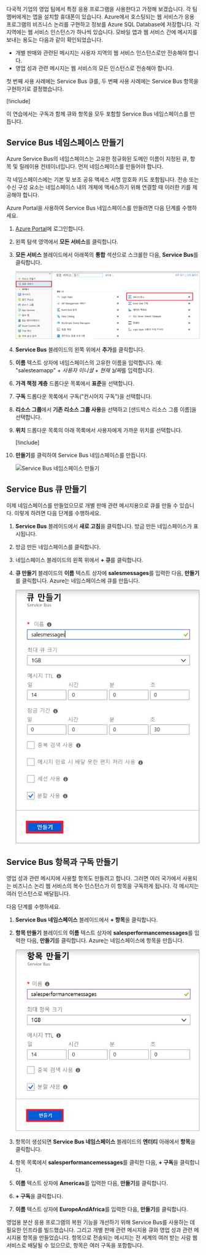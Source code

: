 다국적 기업의 영업 팀에서 특정 응용 프로그램을 사용한다고 가정해 보겠습니다. 각 팀 멤버에게는 앱을 설치할 휴대폰이 있습니다. Azure에서 호스팅되는 웹 서비스가 응용 프로그램의 비즈니스 논리를 구현하고 정보를 Azure SQL Database에 저장합니다. 각 지역에는 웹 서비스 인스턴스가 하나씩 있습니다. 모바일 앱과 웹 서비스 간에 메시지를 보내는 용도는 다음과 같이 확인되었습니다.

- 개별 판매와 관련된 메시지는 사용자 지역의 웹 서비스 인스턴스로만 전송해야 합니다.
- 영업 성과 관련 메시지는 웹 서비스의 모든 인스턴스로 전송해야 합니다.

첫 번째 사용 사례에는 Service Bus 큐를, 두 번째 사용 사례에는 Service Bus 항목을 구현하기로 결정했습니다.

[!include[](../../../includes/azure-sandbox-activate.md)]

이 연습에서는 구독과 함께 큐와 항목을 모두 포함할 Service Bus 네임스페이스를 만듭니다.

## <a name="create-a-service-bus-namespace"></a>Service Bus 네임스페이스 만들기

Azure Service Bus의 네임스페이스는 고유한 정규화된 도메인 이름이 지정된 큐, 항목 및 릴레이용 컨테이너입니다. 먼저 네임스페이스를 만들어야 합니다.

각 네임스페이스에는 기본 및 보조 공유 액세스 서명 암호화 키도 포함됩니다. 전송 또는 수신 구성 요소는 네임스페이스 내의 개체에 액세스하기 위해 연결할 때 이러한 키를 제공해야 합니다.

Azure Portal을 사용하여 Service Bus 네임스페이스를 만들려면 다음 단계를 수행하세요.

1. [Azure Portal](https://portal.azure.com/learn.docs.microsoft.com?azure-portal=true)에 로그인합니다.

1. 왼쪽 탐색 영역에서 **모든 서비스**를 클릭합니다.

1. **모든 서비스** 블레이드에서 아래쪽의 **통합** 섹션으로 스크롤한 다음, **Service Bus**를 클릭합니다.

    ![Service Bus 네임스페이스 만들기](../media/3-create-namespace-1.png)

1. **Service Bus** 블레이드의 왼쪽 위에서 **추가**를 클릭합니다.

1. **이름** 텍스트 상자에 네임스페이스의 고유한 이름을 입력합니다. 예: "salesteamapp" + *사용자 이니셜* + *현재 날짜*를 입력합니다.

1. **가격 책정 계층** 드롭다운 목록에서 **표준**을 선택합니다.

1. **구독** 드롭다운 목록에서 구독("컨시어지 구독")을 선택합니다.

1. **리소스 그룹**에서 **기존 리소스 그룹 사용**을 선택하고 <rgn>[샌드박스 리소스 그룹 이름]</rgn>을 선택합니다.

1. **위치** 드롭다운 목록의 아래 목록에서 사용자에게 가까운 위치를 선택합니다.

    [!include[](../../../includes/azure-sandbox-regions-first-mention-note-friendly.md)]

1. **만들기**를 클릭하여 Service Bus 네임스페이스를 만듭니다.

    ![Service Bus 네임스페이스 만들기](../media/3-create-namespace-2.png)

## <a name="create-a-service-bus-queue"></a>Service Bus 큐 만들기

이제 네임스페이스를 만들었으므로 개별 판매 관련 메시지용으로 큐를 만들 수 있습니다. 이렇게 하려면 다음 단계를 수행하세요.

1. **Service Bus** 블레이드에서 **새로 고침**을 클릭합니다. 방금 만든 네임스페이스가 표시됩니다.

1. 방금 만든 네임스페이스를 클릭합니다.

1. 네임스페이스 블레이드의 왼쪽 위에서 **+ 큐**를 클릭합니다.

1. **큐 만들기** 블레이드의 **이름** 텍스트 상자에 **salesmessages**를 입력한 다음, **만들기**를 클릭합니다. Azure는 네임스페이스에 큐를 만듭니다.

    ![큐 만들기](../media/3-create-queue.png)

## <a name="create-a-service-bus-topic-and-subscriptions"></a>Service Bus 항목과 구독 만들기

영업 성과 관련 메시지에 사용할 항목도 만들려고 합니다. 그러면 여러 국가에서 사용되는 비즈니스 논리 웹 서비스의 복수 인스턴스가 이 항목을 구독하게 됩니다. 각 메시지는 여러 인스턴스로 배달됩니다.

다음 단계를 수행하세요.

1. **Service Bus 네임스페이스** 블레이드에서 **+ 항목**을 클릭합니다.

1. **항목 만들기** 블레이드의 **이름** 텍스트 상자에 **salesperformancemessages**를 입력한 다음, **만들기**를 클릭합니다. Azure는 네임스페이스에 항목을 만듭니다.

    ![항목 만들기](../media/3-create-topic.png)

1. 항목이 생성되면 **Service Bus 네임스페이스** 블레이드의 **엔터티** 아래에서 **항목**을 클릭합니다.

1. 항목 목록에서 **salesperformancemessages**를 클릭한 다음, **+ 구독**을 클릭합니다.

1. **이름** 텍스트 상자에 **Americas**를 입력한 다음, **만들기**를 클릭합니다.

1. **+ 구독**을 클릭합니다.

1. **이름** 텍스트 상자에 **EuropeAndAfrica**를 입력한 다음, **만들기**를 클릭합니다.

영업용 분산 응용 프로그램의 복원 기능을 개선하기 위해 Service Bus를 사용하는 데 필요한 인프라를 빌드했습니다. 그리고 개별 판매 관련 메시지용 큐와 영업 성과 관련 메시지용 항목을 만들었습니다. 항목으로 전송되는 메시지는 전 세계의 여러 받는 사람 웹 서비스로 배달될 수 있으므로, 항목은 여러 구독을 포함합니다.
